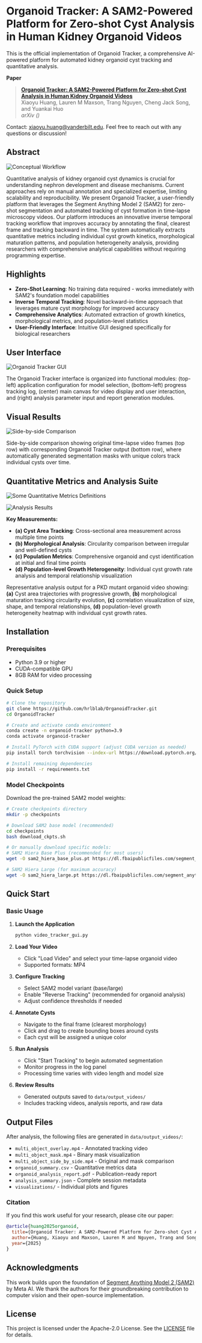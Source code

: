 # Organoid Tracker: A SAM2-Powered Platform for Zero-shot Cyst Analysis in Human Kidney Organoid Videos

This is the official implementation of Organoid Tracker, a comprehensive AI-powered platform for automated kidney organoid cyst tracking and quantitative analysis. 

**Paper**
> [**Organoid Tracker: A SAM2-Powered Platform for Zero-shot Cyst Analysis in Human Kidney Organoid Videos**](#)  
> Xiaoyu Huang, Lauren M Maxson, Trang Nguyen, Cheng Jack Song, and Yuankai Huo  
> *arXiv ()*

Contact: [xiaoyu.huang@vanderbilt.edu](mailto:xiaoyu.huang@vanderbilt.edu). Feel free to reach out with any questions or discussion!

## Abstract

![Conceptual Workflow](figures/fig1.png)

Quantitative analysis of kidney organoid cyst dynamics is crucial for understanding nephron development and disease mechanisms. Current approaches rely on manual annotation and specialized expertise, limiting scalability and reproducibility. We present Organoid Tracker, a user-friendly platform that leverages the Segment Anything Model 2 (SAM2) for zero-shot segmentation and automated tracking of cyst formation in time-lapse microscopy videos. Our platform introduces an innovative inverse temporal tracking workflow that improves accuracy by annotating the final, clearest frame and tracking backward in time. The system automatically extracts quantitative metrics including individual cyst growth kinetics, morphological maturation patterns, and population heterogeneity analysis, providing researchers with comprehensive analytical capabilities without requiring programming expertise.

## Highlights

- **Zero-Shot Learning**: No training data required - works immediately with SAM2's foundation model capabilities
- **Inverse Temporal Tracking**: Novel backward-in-time approach that leverages mature cyst morphology for improved accuracy  
- **Comprehensive Analytics**: Automated extraction of growth kinetics, morphological metrics, and population-level statistics
- **User-Friendly Interface**: Intuitive GUI designed specifically for biological researchers

## User Interface

![Organoid Tracker GUI](figures/fig2.png)

The Organoid Tracker interface is organized into functional modules: (top-left) application configuration for model selection, (bottom-left) progress tracking log, (center) main canvas for video display and user interaction, and (right) analysis parameter input and report generation modules.

## Visual Results

![Side-by-side Comparison](figures/fig4.png)

Side-by-side comparison showing original time-lapse video frames (top row) with corresponding Organoid Tracker output (bottom row), where automatically generated segmentation masks with unique colors track individual cysts over time.

## Quantitative Metrics and Analysis Suite

![Some Quantitative Metrics Definitions](figures/fig3.png)

![Analysis Results](figures/fig5.png)

**Key Measurements:**
- **(a) Cyst Area Tracking**: Cross-sectional area measurement across multiple time points
- **(b) Morphological Analysis**: Circularity comparison between irregular and well-defined cysts  
- **(c) Population Metrics**: Comprehensive organoid and cyst identification at initial and final time points
- **(d) Population-level Growth Heterogeneity**: Individual cyst growth rate analysis and temporal relationship visualization

Representative analysis output for a PKD mutant organoid video showing: **(a)** Cyst area trajectories with progressive growth, **(b)** morphological maturation tracking circularity evolution, **(c)** correlation visualization of size, shape, and temporal relationships, **(d)** population-level growth heterogeneity heatmap with individual cyst growth rates.

## Installation

### Prerequisites
- Python 3.9 or higher
- CUDA-compatible GPU
- 8GB RAM for video processing

### Quick Setup

```bash
# Clone the repository
git clone https://github.com/hrlblab/OrganoidTracker.git
cd OrganoidTracker

# Create and activate conda environment
conda create -n organoid-tracker python=3.9
conda activate organoid-tracker

# Install PyTorch with CUDA support (adjust CUDA version as needed)
pip install torch torchvision --index-url https://download.pytorch.org/whl/cu118

# Install remaining dependencies
pip install -r requirements.txt
```

### Model Checkpoints

Download the pre-trained SAM2 model weights:

```bash
# Create checkpoints directory
mkdir -p checkpoints

# Download SAM2 base model (recommended)
cd checkpoints
bash download_ckpts.sh

# Or manually download specific models:
# SAM2 Hiera Base Plus (recommended for most users)
wget -O sam2_hiera_base_plus.pt https://dl.fbaipublicfiles.com/segment_anything_2/092824/sam2_hiera_base_plus.pt

# SAM2 Hiera Large (for maximum accuracy)
wget -O sam2_hiera_large.pt https://dl.fbaipublicfiles.com/segment_anything_2/092824/sam2_hiera_large.pt
```

## Quick Start

### Basic Usage

1. **Launch the Application**
   ```bash
   python video_tracker_gui.py
   ```

2. **Load Your Video**
   - Click "Load Video" and select your time-lapse organoid video
   - Supported formats: MP4

3. **Configure Tracking**
   - Select SAM2 model variant (base/large)
   - Enable "Reverse Tracking" (recommended for organoid analysis)
   - Adjust confidence thresholds if needed

4. **Annotate Cysts**
   - Navigate to the final frame (clearest morphology)
   - Click and drag to create bounding boxes around cysts
   - Each cyst will be assigned a unique color

5. **Run Analysis**
   - Click "Start Tracking" to begin automated segmentation
   - Monitor progress in the log panel
   - Processing time varies with video length and model size

6. **Review Results**
   - Generated outputs saved to `data/output_videos/`
   - Includes tracking videos, analysis reports, and raw data


## Output Files

After analysis, the following files are generated in `data/output_videos/`:

- `multi_object_overlay.mp4` - Annotated tracking video
- `multi_object_mask.mp4` - Binary mask visualization  
- `multi_object_side_by_side.mp4` - Original and mask comparison
- `organoid_summary.csv` - Quantitative metrics data
- `organoid_analysis_report.pdf` - Publication-ready report
- `analysis_summary.json` - Complete session metadata
- `visualizations/` - Individual plots and figures

### Citation

If you find this work useful for your research, please cite our paper:

```bibtex
@article{huang2025organoid,
  title={Organoid Tracker: A SAM2-Powered Platform for Zero-shot Cyst Analysis in Human Kidney Organoid Videos},
  author={Huang, Xiaoyu and Maxson, Lauren M and Nguyen, Trang and Song, Cheng Jack and Huo, Yuankai},
  year={2025}
}
```

## Acknowledgments

This work builds upon the foundation of [Segment Anything Model 2 (SAM2)](https://github.com/facebookresearch/segment-anything-2) by Meta AI. We thank the authors for their groundbreaking contribution to computer vision and their open-source implementation.

## License

This project is licensed under the Apache-2.0 License. See the [LICENSE](LICENSE) file for details.